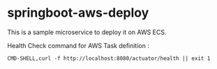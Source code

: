 # springboot-aws-deploy

This is a sample microservice to deploy it on AWS ECS.

Health Check command for AWS Task definition : 
```
CMD-SHELL,curl -f http://localhost:8080/actuator/health || exit 1
```



